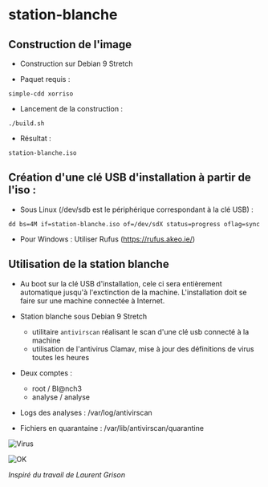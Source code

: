 # station-blanche

## Construction de l'image

* Construction sur Debian 9 Stretch

* Paquet requis : 

`simple-cdd xorriso`

* Lancement de la construction : 

`./build.sh`

* Résultat : 

`station-blanche.iso`


## Création d'une clé USB d'installation à partir de l'iso :

* Sous Linux (/dev/sdb est le périphérique correspondant à la clé USB) : 

`dd bs=4M if=station-blanche.iso of=/dev/sdX status=progress oflag=sync`

* Pour Windows : Utiliser Rufus (https://rufus.akeo.ie/)

## Utilisation de la station blanche

* Au boot sur la clé USB d'installation, cele ci sera entièrement automatique jusqu'à l'exctinction de la machine. L'installation doit se faire sur une machine connectée à Internet.

* Station blanche sous Debian 9 Stretch
    * utilitaire `antivirscan` réalisant le scan d'une clé usb connecté à la machine
    * utilisation de l'antivirus Clamav, mise à jour des définitions de virus toutes les heures

* Deux comptes : 
    * root / Bl@nch3
    * analyse / analyse
    
* Logs des analyses : /var/log/antivirscan
* Fichiers en quarantaine : /var/lib/antivirscan/quarantine

![Virus](https://raw.githubusercontent.com/jpwilsch/station-blanche/master/doc/virus.png "Virus")
  
![OK](https://raw.githubusercontent.com/jpwilsch/station-blanche/master/doc/ok.png "OK")

  
*Inspiré du travail de Laurent Grison*
  


